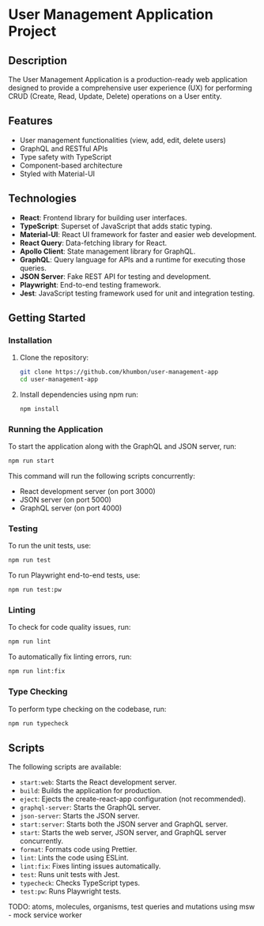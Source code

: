 # User Management Application Project

## Description

The User Management Application is a production-ready web application designed to provide a comprehensive user experience (UX) for performing CRUD (Create, Read, Update, Delete) operations on a User entity.

## Features

- User management functionalities (view, add, edit, delete users)
- GraphQL and RESTful APIs
- Type safety with TypeScript
- Component-based architecture
- Styled with Material-UI

## Technologies

- **React**: Frontend library for building user interfaces.
- **TypeScript**: Superset of JavaScript that adds static typing.
- **Material-UI**: React UI framework for faster and easier web development.
- **React Query**: Data-fetching library for React.
- **Apollo Client**: State management library for GraphQL.
- **GraphQL**: Query language for APIs and a runtime for executing those queries.
- **JSON Server**: Fake REST API for testing and development.
- **Playwright**: End-to-end testing framework.
- **Jest**: JavaScript testing framework used for unit and integration testing.

## Getting Started

### Installation

1. Clone the repository:

   ```bash
   git clone https://github.com/khumbon/user-management-app
   cd user-management-app
   ```

2. Install dependencies using npm run:
   ```bash
   npm install
   ```

### Running the Application

To start the application along with the GraphQL and JSON server, run:

```bash
npm run start
```

This command will run the following scripts concurrently:

- React development server (on port 3000)
- JSON server (on port 5000)
- GraphQL server (on port 4000)

### Testing

To run the unit tests, use:

```bash
npm run test
```

To run Playwright end-to-end tests, use:

```bash
npm run test:pw
```

### Linting

To check for code quality issues, run:

```bash
npm run lint
```

To automatically fix linting errors, run:

```bash
npm run lint:fix
```

### Type Checking

To perform type checking on the codebase, run:

```bash
npm run typecheck
```

## Scripts

The following scripts are available:

- `start:web`: Starts the React development server.
- `build`: Builds the application for production.
- `eject`: Ejects the create-react-app configuration (not recommended).
- `graphql-server`: Starts the GraphQL server.
- `json-server`: Starts the JSON server.
- `start:server`: Starts both the JSON server and GraphQL server.
- `start`: Starts the web server, JSON server, and GraphQL server concurrently.
- `format`: Formats code using Prettier.
- `lint`: Lints the code using ESLint.
- `lint:fix`: Fixes linting issues automatically.
- `test`: Runs unit tests with Jest.
- `typecheck`: Checks TypeScript types.
- `test:pw`: Runs Playwright tests.

TODO: atoms, molecules, organisms, test queries and mutations using msw - mock service worker
